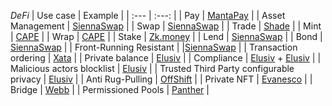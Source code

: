 *DeFi*
| Use case | Example |
| :---         |     :---:      |
| Pay   | [MantaPay](https://app.manta.network/dolphin/transact) |
| Asset Management   | [SiennaSwap](https://sienna.network/swap/) |
| Swap   | [SiennaSwap](https://sienna.network/swap/) |
| Trade    | [Shade](https://app.shadeprotocol.io/portfolio)     |
| Mint    | [CAPE](https://www.espressosys.com/product)     |
| Wrap    | [CAPE](https://www.espressosys.com/product)     |
| Stake    | [Zk.money](https://zk.money)     |
| Lend    | [SiennaSwap](https://sienna.network/swap/)     |
| Bond    | [SiennaSwap](https://sienna.network/swap/)     |
| Front-Running Resistant    | |[SiennaSwap](https://sienna.network/swap/)     |
| Transaction ordering    | [Xata](https://www.xata.fi)     |
| Private balance   | [Elusiv](https://elusiv.io/compliance)     |
| Compliance   | [Elusiv](https://elusiv.io/compliance) + [Elusiv](https://elusiv.io/compliance)    |
| Malicious actors blocklist   | [Elusiv](https://elusiv.io/compliance)    |
| Trusted Third Party configurable privacy   | [Elusiv](https://elusiv.io/compliance)    |
| Anti Rug-Pulling   | [OffShift](https://www.offshift.io)    |
| Private NFT   | [Evanesco](https://evanesco.org)    |
| Bridge   | [Webb](https://app.webb.tools/#/bridge)    |
| Permissioned Pools   | [Panther](https://www.pantherprotocol.io)    |
